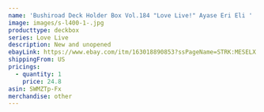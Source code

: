 ```yaml
---
name: 'Bushiroad Deck Holder Box Vol.184 "Love Live!" Ayase Eri Eli '
image: images/s-l400-1-.jpg
producttype: deckbox
series: Love Live
description: New and unopened
ebayLink: https://www.ebay.com/itm/163018890853?ssPageName=STRK:MESELX:IT&_trksid=p3984.m1555.l2649
shippingFrom: US
pricings:
  - quantity: 1
    price: 24.8
asin: SWMZTp-Fx
merchandise: other
---
```

